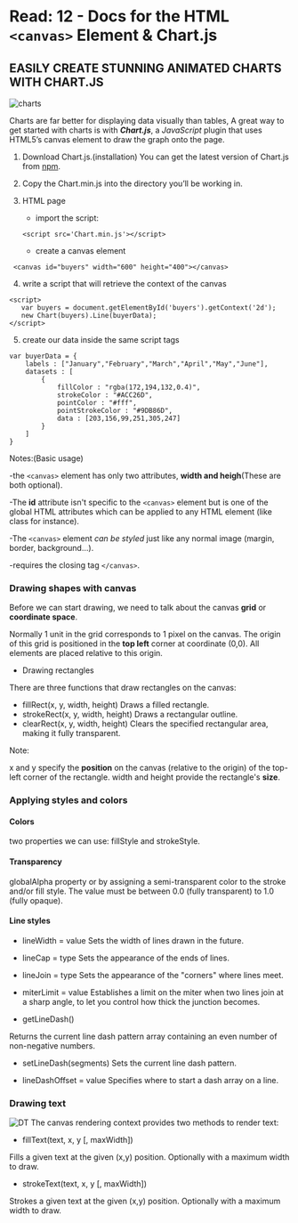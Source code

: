 # Read: 12 - Docs for the HTML ```<canvas>``` Element & Chart.js

## EASILY CREATE STUNNING ANIMATED CHARTS WITH CHART.JS

![charts](https://www.qlik.com/blog/assets/uploads/images/posts/patrik-lundblad/pl-minichartspost-082820.png)

Charts are far better for displaying data visually than tables, A great way to get started with charts is with ***Chart.js***, a *JavaScript* plugin that uses HTML5’s canvas element to draw the graph onto the page.

1. Download Chart.js.(installation)
 You can get the latest version of Chart.js from 
 [npm](https://www.npmjs.com/package/chart.js).
2. Copy the Chart.min.js into the directory you’ll be working in. 
3. HTML page
   + import the script:

    ```
    <script src='Chart.min.js'></script>
    ```
  
   + create a canvas element

``` 
 <canvas id="buyers" width="600" height="400"></canvas>
```
 4. write a script that will retrieve the context of the canvas
 ```
 <script>
    var buyers = document.getElementById('buyers').getContext('2d');
    new Chart(buyers).Line(buyerData);
 </script>
 ```
5. create our data inside the same script tags
```
var buyerData = {
	labels : ["January","February","March","April","May","June"],
	datasets : [
		{
			fillColor : "rgba(172,194,132,0.4)",
			strokeColor : "#ACC26D",
			pointColor : "#fff",
			pointStrokeColor : "#9DB86D",
			data : [203,156,99,251,305,247]
		}
	]
}
```
Notes:(Basic usage)

-the ```<canvas>``` element has only two attributes, **width and heigh**(These are both optional). 

-The **id** attribute isn't specific to the ```<canvas>``` element but is one of the global HTML attributes which can be applied to any HTML element (like class for instance).

-The ```<canvas>``` element *can be styled* just like any normal image (margin, border, background…).

-requires the closing tag ```</canvas>```.

### Drawing shapes with canvas
 Before we can start drawing, we need to talk about the canvas **grid** or **coordinate space**. 

 Normally 1 unit in the grid corresponds to 1 pixel on the canvas. The origin of this grid is positioned in the **top left** corner at coordinate (0,0). All elements are placed relative to this origin.


 * Drawing rectangles
 
 There are three functions that draw rectangles on the canvas:
   + fillRect(x, y, width, height) Draws a filled rectangle.
   + strokeRect(x, y, width, height) Draws a rectangular outline.
   + clearRect(x, y, width, height) Clears the specified rectangular area, making it fully transparent.

Note: 

x and y specify the **position** on the canvas (relative to the origin) of the top-left corner of the rectangle. width and height provide the rectangle's **size**.

### Applying styles and colors
#### **Colors**
two properties we can use: fillStyle and strokeStyle.
#### **Transparency**
globalAlpha property or by assigning a semi-transparent color to the stroke and/or fill style.
The value must be between 0.0 (fully transparent) to 1.0 (fully opaque). 
#### **Line styles**
* lineWidth = value
Sets the width of lines drawn in the future.

* lineCap = type
Sets the appearance of the ends of lines.

* lineJoin = type
Sets the appearance of the "corners" where lines meet.

* miterLimit = value
Establishes a limit on the miter when two lines join at a sharp angle, to let you control how thick the junction becomes.

* getLineDash()

Returns the current line dash pattern array containing an even number of non-negative numbers.

* setLineDash(segments)
Sets the current line dash pattern.

* lineDashOffset = value
Specifies where to start a dash array on a line.

### Drawing text
![DT](https://developer.mozilla.org/en-US/docs/Web/API/Canvas_API/Tutorial/Drawing_text/baselines.png)
The canvas rendering context provides two methods to render text:

* fillText(text, x, y [, maxWidth])

Fills a given text at the given (x,y) position. Optionally with a maximum width to draw.
* strokeText(text, x, y [, maxWidth])

Strokes a given text at the given (x,y) position. Optionally with a maximum width to draw.